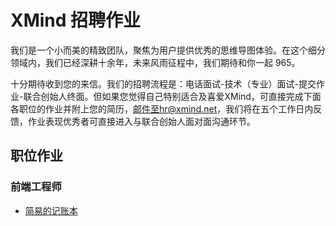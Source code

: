 # XMind 招聘作业

我们是一个小而美的精致团队，聚焦为用户提供优秀的思维导图体验。在这个细分领域内，我们已经深耕十余年，未来风雨征程中，我们期待和你一起 965。

十分期待收到您的来信。我们的招聘流程是：电话面试-技术（专业）面试-提交作业-联合创始人终面。但如果您觉得自己特别适合及喜爱XMind，可直接完成下面各职位的作业并附上您的简历，邮件至hr@xmind.net，我们将在五个工作日内反馈，作业表现优秀者可直接进入与联合创始人面对面沟通环节。

## 职位作业

### 前端工程师

* [简易的记账本](frontend-1/README.md)
